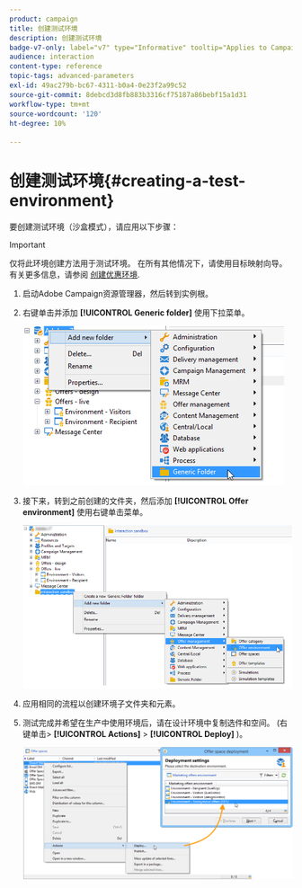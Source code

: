 ```yaml
---
product: campaign
title: 创建测试环境
description: 创建测试环境
badge-v7-only: label="v7" type="Informative" tooltip="Applies to Campaign Classic v7 only"
audience: interaction
content-type: reference
topic-tags: advanced-parameters
exl-id: 49ac279b-bc67-4311-b0a4-0e23f2a99c52
source-git-commit: 8debcd3d8fb883b3316cf75187a86bebf15a1d31
workflow-type: tm+mt
source-wordcount: '120'
ht-degree: 10%

---
```


# 创建测试环境{#creating-a-test-environment}



要创建测试环境（沙盒模式），请应用以下步骤：

>[!IMPORTANT]
>
>仅将此环境创建方法用于测试环境。 在所有其他情况下，请使用目标映射向导。 有关更多信息，请参阅 [创建优惠环境](../../interaction/using/live-design-environments.md#creating-an-offer-environment).

1. 启动Adobe Campaign资源管理器，然后转到实例根。
1. 右键单击并添加 **[!UICONTROL Generic folder]** 使用下拉菜单。

   ![](assets/offer_env_creation_001.png)

1. 接下来，转到之前创建的文件夹，然后添加 **[!UICONTROL Offer environment]** 使用右键单击菜单。

   ![](assets/offer_env_creation_001bis.png)

1. 应用相同的流程以创建环境子文件夹和元素。
1. 测试完成并希望在生产中使用环境后，请在设计环境中复制选件和空间。 (右键单击> **[!UICONTROL Actions]** > **[!UICONTROL Deploy]** )。

   ![](assets/migration_interaction_5.png)
